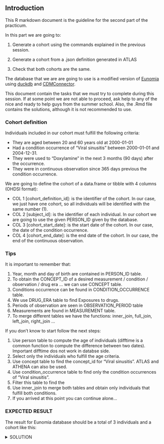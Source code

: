 ## Introduction

This R markdown document is the guideline for the second part of the
practicum.

In this part we are going to:

1.  Generate a cohort using the commands explained in the previous
    session.

2.  Generate a cohort from a .json definition generated in ATLAS

3.  Check that both cohorts are the same.

The database that we are are going to use is a modified version of
[Eunomia](https://github.com/OHDSI/Eunomia) using
[duckdb](https://cran.r-project.org/web/packages/duckdb/duckdb.pdf) and
[CDMConnector](https://odyosg.github.io/CDMConnector/).

This document contain the tasks that we must try to complete during this
session. If at some point we are not able to proceed, ask help to any of
the nice and ready to help guys from the summer school. Also, the .Rmd
file contains the solutions, although it is not recommended to use.

### Cohort definition

Individuals included in our cohort must fulfill the following criteria:

-   They are aged between 20 and 60 years old at 2000-01-01
-   Had a condition occurrence of “Viral sinusitis” between 2000-01-01
    and 2004-12-31.
-   They were used to “Doxylamine” in the next 3 months (90 days) after
    the occurrence.
-   They were in continuous observation since 365 days previous the
    condition occurrence.

We are going to define the cohort of a data.frame or tibble with 4
columns (OHDSI format):

-   COL 1 \[cohort\_definition\_id\]: is the identifier of the cohort.
    In our case, we just have one cohort, so all individuals will be
    identified with the same number (1).
-   COL 2 \[subject\_id\]: is the identifier of each individual. In our
    cohort we are going to use the given PERSON\_ID given by the
    database.
-   COL 3 \[cohort\_start\_date\]: is the start date of the cohort. In
    our case, the date of the condition occurrence.
-   COL 4 \[cohort\_end\_date\]: is the end date of the cohort. In our
    case, the end of the continuous observation.

### Tips

It is important to remember that:

1.  Year, month and day of birth are contained in PERSON\_ID table.
2.  To obtain the CONCEPT\_ID of a desired measurement / condition /
    observation / drug era … we can use CONCEPT table.
3.  Conditions occurrence can be found in CONDITION\_OCCURRENCE table.
4.  We use DRUG\_ERA table to find Exposures to drugs.
5.  Periods of observation are seen in OBSERVATION\_PERIOD table
6.  Measurements are found in MEASUREMENT table.
7.  To merge different tables we have the functions: inner\_join,
    full\_join, left\_join, right\_join …

If you don’t know to start follow the next steps:

1.  Use person table to compute the age of individuals (difftime is a
    common function to compute the difference between two dates).
    Important difftime dos not work in databse side.
2.  Select only the individuals who fulfill the age criteria.
3.  Use concept table to find the concept\_id for “Viral sinusitis”.
    ATLAS and ATHENA can also be used.
4.  Use condition\_occurrence table to find only the condition
    occurrences of “Viral sinusitis”.
5.  Filter this table to find the
6.  Use inner\_join to merge both tables and obtain only individuals
    that fulfill both conditions.
7.  If you arrived at this point you can continue alone…

### EXPECTED RESULT

The result for Eunomia database should be a total of 3 individuals and a
cohort like this:

<details>
<summary>
SOLUTION
</summary>

    ## # A tibble: 3 × 4
    ##   cohort_definition_id subject_id cohort_start_date cohort_end_date
    ##                  <dbl>      <dbl> <date>            <date>         
    ## 1                    1        160 2003-05-23        2019-04-11     
    ## 2                    1       3159 2002-07-04        2018-10-18     
    ## 3                    1       3841 2002-08-15        2018-09-26

</details>
